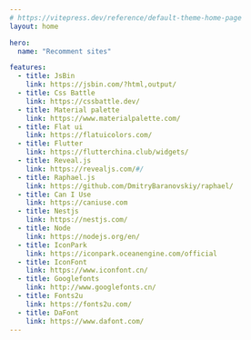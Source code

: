 ```yaml
---
# https://vitepress.dev/reference/default-theme-home-page
layout: home

hero:
  name: "Recomment sites"

features:
  - title: JsBin
    link: https://jsbin.com/?html,output/
  - title: Css Battle
    link: https://cssbattle.dev/ 
  - title: Material palette
    link: https://www.materialpalette.com/
  - title: Flat ui
    link: https://flatuicolors.com/
  - title: Flutter
    link: https://flutterchina.club/widgets/
  - title: Reveal.js
    link: https://revealjs.com/#/
  - title: Raphael.js
    link: https://github.com/DmitryBaranovskiy/raphael/
  - title: Can I Use
    link: https://caniuse.com
  - title: Nestjs
    link: https://nestjs.com/
  - title: Node
    link: https://nodejs.org/en/
  - title: IconPark
    link: https://iconpark.oceanengine.com/official
  - title: IconFont
    link: https://www.iconfont.cn/
  - title: Googlefonts
    link: http://www.googlefonts.cn/
  - title: Fonts2u
    link: https://fonts2u.com/
  - title: DaFont
    link: https://www.dafont.com/
---
```



